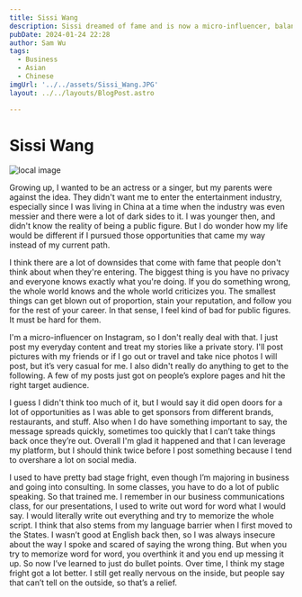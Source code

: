 ```yaml
---
title: Sissi Wang
description: Sissi dreamed of fame and is now a micro-influencer, balancing privacy and oversharing.
pubDate: 2024-01-24 22:28
author: Sam Wu
tags:
  - Business
  - Asian
  - Chinese
imgUrl: '../../assets/Sissi_Wang.JPG'
layout: ../../layouts/BlogPost.astro

---
```

# Sissi Wang

![local image](../../assets/Sissi_Wang.JPG)

Growing up, I wanted to be an actress or a singer, but my parents were against the idea. They didn't want me to enter the entertainment industry, especially since I was living in China at a time when the industry was even messier and there were a lot of dark sides to it. I was younger then, and didn't know the reality of being a public figure. But I do wonder how my life would be different if I pursued those opportunities that came my way instead of my current path. 

I think there are a lot of downsides that come with fame that people don't think about when they're entering. The biggest thing is you have no privacy and everyone knows exactly what you're doing. If you do something wrong, the whole world knows and the whole world criticizes you. The smallest things can get blown out of proportion, stain your reputation, and follow you for the rest of your career. In that sense, I feel kind of bad for public figures. It must be hard for them. 

I'm a micro-influencer on Instagram, so I don't really deal with that. I just post my everyday content and treat my stories like a private story. I'll post pictures with my friends or if I go out or travel and take nice photos I will post, but it’s very casual for me. I also didn't really do anything to get to the following. A few of my posts just got on people’s explore pages and hit the right target audience.

I guess I didn't think too much of it, but I would say it did open doors for a lot of opportunities as I was able to get sponsors from different brands, restaurants, and stuff. Also when I do have something important to say, the message spreads quickly, sometimes too quickly that I can’t take things back once they’re out. Overall I'm glad it happened and that I can leverage my platform, but I should think twice before I post something because I tend to overshare a lot on social media. 

I used to have pretty bad stage fright, even though I’m majoring in business and going into consulting. In some classes, you have to do a lot of public speaking. So that trained me. I remember in our business communications class, for our presentations, I used to write out word for word what I would say. I would literally write out everything and try to memorize the whole script. I think that also stems from my language barrier when I first moved to the States. I wasn’t good at English back then, so I was always insecure about the way I spoke and scared of saying the wrong thing. But when you try to memorize word for word, you overthink it and you end up messing it up. So now I’ve learned to just do bullet points. Over time, I think my stage fright got a lot better. I still get really nervous on the inside, but people say that can’t tell on the outside, so that’s a relief. 
